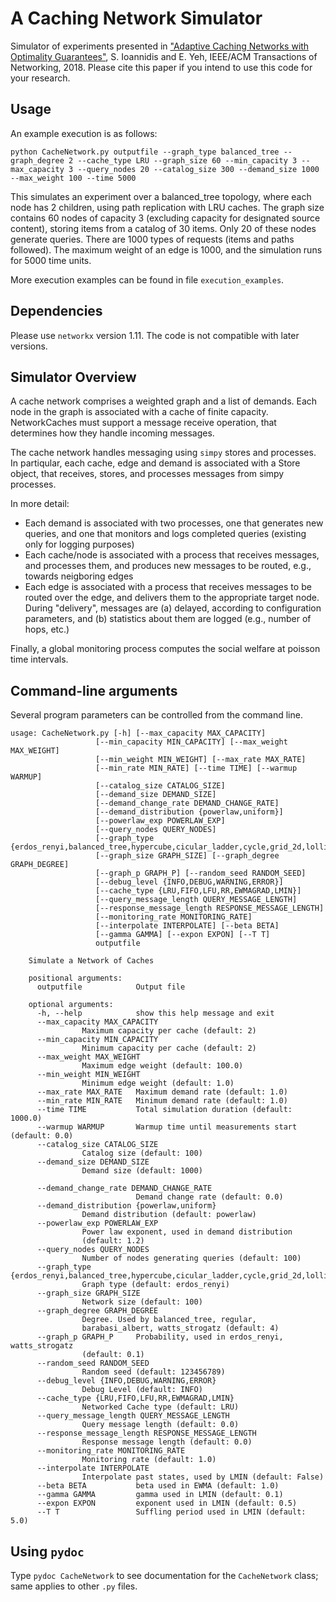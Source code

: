 A Caching Network Simulator
===========================

Simulator of experiments presented in ["Adaptive Caching Networks with Optimality Guarantees"](http://ieeexplore.ieee.org/document/8279650/), S. Ioannidis and E. Yeh, IEEE/ACM Transactions of Networking, 2018. Please cite this paper if you intend to use this code for your research.

Usage
-----
An example execution is as follows:

	python CacheNetwork.py outputfile --graph_type balanced_tree --graph_degree 2 --cache_type LRU --graph_size 60 --min_capacity 3 --max_capacity 3 --query_nodes 20 --catalog_size 300 --demand_size 1000 --max_weight 100 --time 5000


This simulates an experiment over a balanced_tree topology, where each node has 2 children, using path replication with LRU caches. The graph size contains 60 nodes of capacity 3 (excluding capacity for designated source content), storing items from a catalog of 30 items. Only 20 of these nodes generate queries. There are 1000 types of requests (items and paths followed). The maximum weight of an edge is 1000, and the simulation runs for 5000 time units.

More execution examples can be found in file `execution_examples`. 

Dependencies
------------
Please use `networkx` version 1.11. The code is not compatible with later versions.


Simulator Overview
------------------


A cache network comprises a weighted graph and a list of demands. Each node in the graph is associated with a cache of finite capacity.
NetworkCaches must support a message receive operation, that determines how they handle incoming messages.

The cache network handles messaging using `simpy` stores and processes. In partiqular, each cache, edge and demand is associated with a 
Store object, that receives, stores, and processes messages from simpy processes.

In more detail:
* Each demand is associated with two processes, one that generates new queries, and one that monitors and logs completed queries (existing only for logging purposes)
* Each cache/node is associated with a process that receives messages, and processes them, and produces new messages to be routed, e.g., towards neigboring edges
* Each edge is associated with a process that receives messages to be routed over the edge, and delivers them to the appropriate target node.
During "delivery", messages are (a) delayed, according to configuration parameters, and (b) statistics about them are logged (e.g., number of hops, etc.)
     
Finally, a global monitoring process computes the social welfare at poisson time intervals.



Command-line arguments
----------------------
Several program parameters can be controlled from the command line.


	usage: CacheNetwork.py [-h] [--max_capacity MAX_CAPACITY]
				       [--min_capacity MIN_CAPACITY] [--max_weight MAX_WEIGHT]
				       [--min_weight MIN_WEIGHT] [--max_rate MAX_RATE]
				       [--min_rate MIN_RATE] [--time TIME] [--warmup WARMUP]
				       [--catalog_size CATALOG_SIZE]
				       [--demand_size DEMAND_SIZE]
				       [--demand_change_rate DEMAND_CHANGE_RATE]
				       [--demand_distribution {powerlaw,uniform}]
				       [--powerlaw_exp POWERLAW_EXP]
				       [--query_nodes QUERY_NODES]
				       [--graph_type {erdos_renyi,balanced_tree,hypercube,cicular_ladder,cycle,grid_2d,lollipop,expander,hypercube,star,barabasi_albert,watts_strogatz,regular,powerlaw_tree,small_world,geant,abilene,dtelekom,servicenetwork}]
				       [--graph_size GRAPH_SIZE] [--graph_degree GRAPH_DEGREE]
				       [--graph_p GRAPH_P] [--random_seed RANDOM_SEED]
				       [--debug_level {INFO,DEBUG,WARNING,ERROR}]
				       [--cache_type {LRU,FIFO,LFU,RR,EWMAGRAD,LMIN}]
				       [--query_message_length QUERY_MESSAGE_LENGTH]
				       [--response_message_length RESPONSE_MESSAGE_LENGTH]
				       [--monitoring_rate MONITORING_RATE]
				       [--interpolate INTERPOLATE] [--beta BETA]
				       [--gamma GAMMA] [--expon EXPON] [--T T]
				       outputfile

		Simulate a Network of Caches

		positional arguments:
		  outputfile            Output file

		optional arguments:
		  -h, --help            show this help message and exit
		  --max_capacity MAX_CAPACITY
					Maximum capacity per cache (default: 2)
		  --min_capacity MIN_CAPACITY
					Minimum capacity per cache (default: 2)
		  --max_weight MAX_WEIGHT
					Maximum edge weight (default: 100.0)
		  --min_weight MIN_WEIGHT
					Minimum edge weight (default: 1.0)
		  --max_rate MAX_RATE   Maximum demand rate (default: 1.0)
		  --min_rate MIN_RATE   Minimum demand rate (default: 1.0)
		  --time TIME           Total simulation duration (default: 1000.0)
		  --warmup WARMUP       Warmup time until measurements start (default: 0.0)
		  --catalog_size CATALOG_SIZE
					Catalog size (default: 100)
		  --demand_size DEMAND_SIZE
					Demand size (default: 1000)

		  --demand_change_rate DEMAND_CHANGE_RATE
		                        Demand change rate (default: 0.0)
		  --demand_distribution {powerlaw,uniform}
					Demand distribution (default: powerlaw)
		  --powerlaw_exp POWERLAW_EXP
					Power law exponent, used in demand distribution
					(default: 1.2)
		  --query_nodes QUERY_NODES
					Number of nodes generating queries (default: 100)
		  --graph_type {erdos_renyi,balanced_tree,hypercube,cicular_ladder,cycle,grid_2d,lollipop,expander,hypercube,star,barabasi_albert,watts_strogatz,regular,powerlaw_tree,small_world,geant,abilene,dtelekom,servicenetwork}
					Graph type (default: erdos_renyi)
		  --graph_size GRAPH_SIZE
					Network size (default: 100)
		  --graph_degree GRAPH_DEGREE
					Degree. Used by balanced_tree, regular,
					barabasi_albert, watts_strogatz (default: 4)
		  --graph_p GRAPH_P     Probability, used in erdos_renyi, watts_strogatz
					(default: 0.1)
		  --random_seed RANDOM_SEED
					Random seed (default: 123456789)
		  --debug_level {INFO,DEBUG,WARNING,ERROR}
					Debug Level (default: INFO)
		  --cache_type {LRU,FIFO,LFU,RR,EWMAGRAD,LMIN}
					Networked Cache type (default: LRU)
		  --query_message_length QUERY_MESSAGE_LENGTH
					Query message length (default: 0.0)
		  --response_message_length RESPONSE_MESSAGE_LENGTH
					Response message length (default: 0.0)
		  --monitoring_rate MONITORING_RATE
					Monitoring rate (default: 1.0)
		  --interpolate INTERPOLATE
					Interpolate past states, used by LMIN (default: False)
		  --beta BETA           beta used in EWMA (default: 1.0)
		  --gamma GAMMA         gamma used in LMIN (default: 0.1)
		  --expon EXPON         exponent used in LMIN (default: 0.5)
		  --T T                 Suffling period used in LMIN (default: 5.0)


Using `pydoc`
------------

Type `pydoc CacheNetwork` to see documentation for the `CacheNetwork` class; same applies to other `.py` files.

